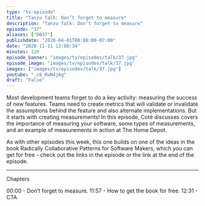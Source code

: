 ```yaml
---
type: "tv-episode"
title: "Tanzu Talk: Don’t forget to measure"
description: "Tanzu Talk: Don’t forget to measure"
episode: "37"
aliases: ["0037"]
publishdate: "2020-04-01T00:00:00-07:00"
date: "2020-11-11 13:08:34"
minutes: 120
episode_banner: "images/tv/episodes/talk/37.jpg"
episode_image: "images/tv/episodes/talk/37.jpg"
images: ["images/tv/episodes/talk/37.jpg"]
youtube: "_c8_RwN4jAg"
draft: "False"
---
```


Most development teams forget to do a key activity: measuring the success of new features. Teams need to create metrics that will validate or invalidate the assumptions behind the feature and also alternate implementations. But it starts with creating measurements! In this episode, Coté discusses covers the importance of measuring your software, some types of measurements, and an example of measurements in action at The Home Depot.

As with other episodes this week, this one builds on one of the ideas in the book Radically Collaborative Patterns for Software Makers, which you can get for free - check out the links in the episode or the link at the end of the episode.

----

Chapters

00:00 - Don’t forget to measure.
11:57 - How to get the book for free.
12:31 - CTA